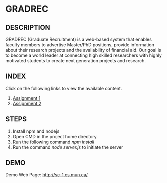 # GRADREC

## DESCRIPTION

GRADREC (Graduate Recruitment) is a web-based system that enables faculty members to advertise Master/PhD positions, provide information about their research projects and the availability of financial aid.  Our goal is to become a world leader at connecting high skilled researchers with highly motivated students to create next generation projects and research.


## INDEX

Click on the following links to view the available content.

1. [Assignment 1](SoftwareEngineering/Assignment_1_Group_1.pdf)
2. [Assignment 2](SoftwareEngineering/Assignment_2_Group1.pdf)


## STEPS

1. Install npm and nodejs
2. Open CMD in the project home directory.
3. Run the following command _npm install_
4. Run the command _node server.js_ to initiate the server

## DEMO

Demo Web Page: http://sc-1.cs.mun.ca/ 
